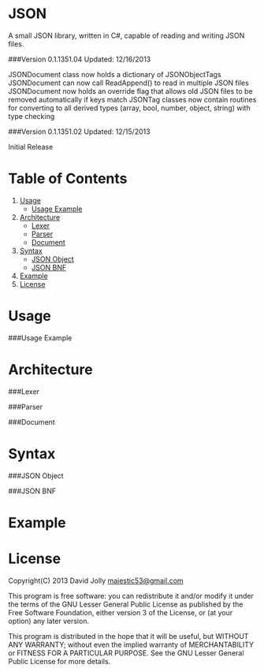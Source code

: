 JSON
====

A small JSON library, written in C#, capable of reading and writing JSON files.

###Version 0.1.1351.04
Updated: 12/16/2013

JSONDocument class now holds a dictionary of JSONObjectTags
JSONDocument can now call ReadAppend() to read in multiple JSON files
JSONDocument now holds an override flag that allows old JSON files to be removed automatically if keys match
JSONTag classes now contain routines for converting to all derived types (array, bool, number, object, string) with type checking

###Version 0.1.1351.02
Updated: 12/15/2013

Initial Release

Table of Contents
========

1. [Usage](https://github.com/majestic53/json#usage)
	* [Usage Example](https://github.com/majestic53/json#usage-example)
2. [Architecture](https://github.com/majestic53/json#architecture)
	* [Lexer](https://github.com/majestic53/json#lexer)
	* [Parser](https://github.com/majestic53/json#parser)
	* [Document](https://github.com/majestic53/json#document)
3. [Syntax](https://github.com/majestic53/json#syntax)
	* [JSON Object](https://github.com/majestic53/json#json-object)
	* [JSON BNF](https://github.com/majestic53/json#json-bnf)
4. [Example](https://github.com/majestic53/json#example)
5. [License](https://github.com/majestic53/json#license)

Usage
========

###Usage Example

Architecture
========

###Lexer

###Parser

###Document

Syntax
========

###JSON Object

###JSON BNF

Example
========

License
======

Copyright(C) 2013 David Jolly <majestic53@gmail.com>

This program is free software: you can redistribute it and/or modify
it under the terms of the GNU Lesser General Public License as published by
the Free Software Foundation, either version 3 of the License, or
(at your option) any later version.

This program is distributed in the hope that it will be useful,
but WITHOUT ANY WARRANTY; without even the implied warranty of
MERCHANTABILITY or FITNESS FOR A PARTICULAR PURPOSE.  See the
GNU Lesser General Public License for more details.

